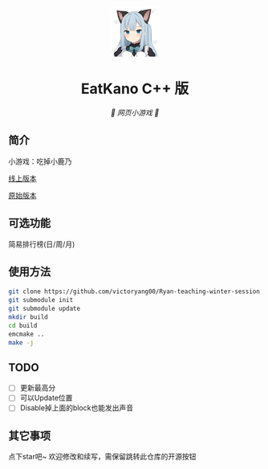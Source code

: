 <p align="center">
  <a href="https://xingye.me/game/eatkano"><img src="https://github.com/arcxingye/EatKano/blob/main/static/image/ClickBefore.png?raw=true" width="100" height="100" alt="EatKano"></a>
</p>
<div align="center">

# EatKano C++ 版

_🦌 网页小游戏 🥛_

</div>


## 简介

小游戏：吃掉小鹿乃

[线上版本](https://victoryang00.cn/EatKano)

[原始版本](https://github.com/kifuan/EatSenpai)

## 可选功能

简易排行榜(日/周/月)

## 使用方法

```bash
git clone https://github.com/victoryang00/Ryan-teaching-winter-session
git submodule init
git submodule update
mkdir build
cd build
emcmake ..
make -j
```

## TODO

- [ ] 更新最高分
- [ ] 可以Update位置
- [ ] Disable掉上面的block也能发出声音

## 其它事项

点下star吧~ 欢迎修改和续写，需保留跳转此仓库的开源按钮
